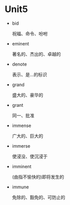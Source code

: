 # Unit5

* bid

  祝福、命令、吩咐

* eminent

  著名的、杰出的、卓越的

* denote

  表示、是...的标识

* grand

  盛大的、豪华的

* grant

  同一、批准

* immense

  广大的、巨大的

* immerse

  使浸没、使沉浸于

* imminent

  (由指不愉快的)即将发生的

* immune

  免除的、豁免的、可防止的

